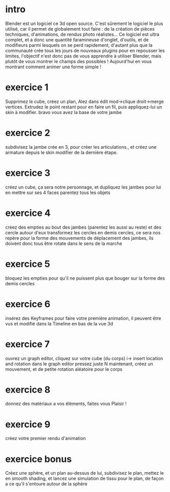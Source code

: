 # intro

Blender est un logiciel ce 3d open source. C'est sûrement le logiciel le plus utilisé, car il permet de globalement tout faire : de la création de pièces techniques, d'animations, de rendus photo réalistes... Ce logiciel est ultra complet, et a donc une quantité faramineuse d'onglet, d'outils, et de modifieurs parmi lesquels on se perd rapidement, d'autant plus que la communauté crée tous les jours de nouveaux plugins pour en repousser les limites, l'objectif n'est donc pas de vous apprendre à utiliser Blender, mais plutôt de vous montrer le champs des possibles ! Aujourd'hui en vous montrant comment animer une forme simple !

# exercice 1

Supprimez le cube, créez un plan, Alez dans édit mod->clique droit->merge vertices. Extrudez le point restant pour en faire un fil, puis appliquez-lui un skin à modifier. bravo vous avez la base de votre jambe

# exercice 2

subdivisez la jambe crée en 3, pour créer les articulations., et créez une armature depuis le skin modifier de la dernière étape.

# exercice 3

créez un cube, ça sera notre personnage, et dupliquez les jambes pour lui en mettre sur ses 4 faces parentez tous les objets 

# exercice 4

créez des empties au bout des jambes (parentez les aussi au reste) et des cercle autour d'eux transformez les cercles en demis cercles, ce sera nos repère pour la forme des mouvements de déplacement des jambes, ils doivent donc tous être rotate dans le sens de la marche 

# exercice 5
 
bloquez les empties pour qu'il ne puissent plus que bouger sur la forme des demis cercles 

# exercice 6 

insérez des Keyframes pour faire votre première animation, il peuvent être vus et modifié dans la Timeline en bas de la vue 3d

# exercice 7

ouvrez un graph editor, cliquez sur votre cube (du corps) i-> insert location and rotation
dans le graph editor pressez juste N
maintenant, créez un mouvement, et de petite rotation aléatoire pour le corps

# exercice 8

donnez des matériaux a vos éléments, faites vous Plaisir !

# exercice 9 

créez votre premier rendu d'animation 

# exercice bonus

Créez une sphère, et un plan au-dessus de lui, subdivisez le plan, mettez le en smooth shading, et lancez une simulation de tissu pour le plan, de façon a ce qu'il s'entoure autour de la sphère
